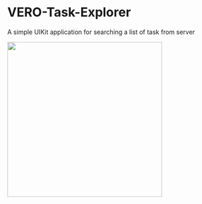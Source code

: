 # VERO-Task-Explorer
A simple UIKit application for searching a list of task from server   

<img src="https://github.com/tejiriadjogbe/VERO-Task-Explorer/assets/20373031/981f7b6a-a247-4a39-8f89-ef201fb83dc8" width="350">
